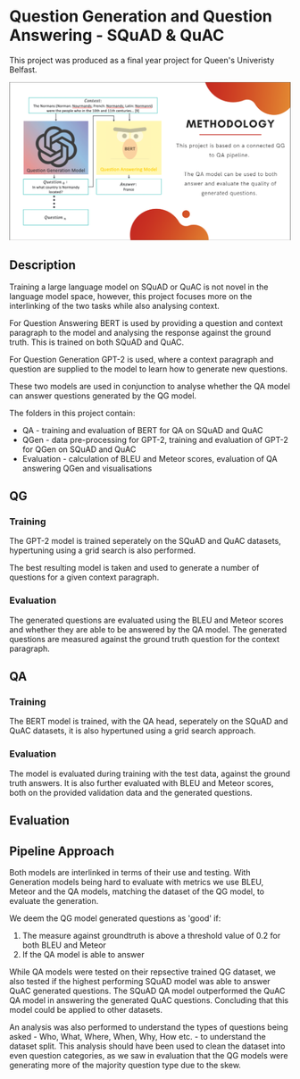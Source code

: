 # Question Generation and Question Answering - SQuAD & QuAC

This project was produced as a final year project for Queen's Univeristy Belfast. 

![Methodology](images/methodology.png "Methodology of Project")


## Description

Training a large language model on SQuAD or QuAC is not novel in the language model space, however, this project focuses more on the interlinking of the two tasks while also analysing context. 

For Question Answering BERT is used by providing a question and context paragraph to the model and analysing the response against the ground truth. This is trained on both SQuAD and QuAC. 

For Question Generation GPT-2 is used, where a context paragraph and question are supplied to the model to learn how to generate new questions. 

These two models are used in conjunction to analyse whether the QA model can answer questions generated by the QG model. 


The folders in this project contain:

* QA - training and evaluation of BERT for QA on SQuAD and QuAC
* QGen - data pre-processing for GPT-2, training and evaluation of GPT-2 for QGen on SQuAD and QuAC
* Evaluation - calculation of BLEU and Meteor scores, evaluation of QA answering QGen and visualisations


## QG

### Training

The GPT-2 model is trained seperately on the SQuAD and QuAC datasets, hypertuning using a grid search is also performed. 

The best resulting model is taken and used to generate a number of questions for a given context paragraph. 

### Evaluation

The generated questions are evaluated using the BLEU and Meteor scores and whether they are able to be answered by the QA model. The generated questions are measured against the ground truth question for the context paragraph. 

## QA

### Training

The BERT model is trained, with the QA head, seperately on the SQuAD and QuAC datasets, it is also hypertuned using a grid search approach.

### Evaluation

The model is evaluated during training with the test data, against the ground truth answers. It is also further evaluated with BLEU and Meteor scores, both on the provided validation data and the generated questions.

## Evaluation 

## Pipeline Approach 

Both models are interlinked in terms of their use and testing. With Generation models being hard to evaluate with metrics we use  BLEU, Meteor and the QA models, matching the dataset of the QG model, to evaluate the generation. 

We deem the QG model generated questions as 'good' if:

1. The measure against groundtruth is above a threshold value of 0.2 for both BLEU and Meteor
2. If the QA model is able to answer 

While QA models were tested on their repsective trained QG dataset, we also tested if the highest performing SQuAD model was able to answer QuAC generated questions. The SQuAD QA model outperformed the QuAC QA model in answering the generated QuAC questions. Concluding that this model could be applied to other datasets. 

An analysis was also performed to understand the types of questions being asked - Who, What, Where, When, Why, How etc. - to understand the dataset split. This analysis should have been used to clean the dataset into even question categories, as we saw in evaluation that the QG models were generating more of the majority question type due to the skew. 
